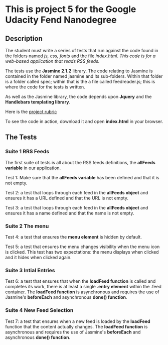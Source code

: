 # This is project 5 for the Google Udacity Fend Nanodegree

## Description

The student must write a series of tests that run against the code found in the folders named *js, css, fonts* and the file *index.html*. *This code is for a web-based application that reads RSS feeds.*

The tests use the **Jasmine 2.1.2** library. The code relating to Jasmine is contained in the folder named jasmine and its sub-folders. Within that folder is a folder called spec; within that is the a file called feedreader.js; this is where the code for the tests is written.

As well as the Jasmine library, the code depends upon **Jquery** and the **Handlebars templating library**.

Here is the [project rubric](https://review.udacity.com/#!/rubrics/18/view)

To see the code in action, download it and open **index.html** in your browser.


## The Tests

### Suite 1 RRS Feeds
The first suite of tests is all about the RSS feeds definitions, the **allFeeds variable** in our application.

  Test 1: Make sure that the **allFeeds variable** has been defined and that it is not empty.

  Test 2: a test that loops through each feed in the **allFeeds object** and ensures it has a URL defined and that the URL is not empty.

  Test 3: a test that loops through each feed in the **allFeeds object** and ensures it has a name defined and that the name is not empty.

### Suite 2 The menu

  Test 4: a test that ensures the **menu element** is hidden by default.

  Test 5: a test that ensures the menu changes visibility when the menu icon is clicked. This test has two expectations: the menu displays when clicked and it hides when clicked again.

### Suite 3 Intial Entries

  Test 6: a test that ensures that when the **loadFeed function** is called and completes its work, there is at least a single **.entry element** within the .feed container.
  The **loadFeed function** is asynchronous and requires the use of Jasmine's **beforeEach** and asynchronous **done() function**.

### Suite 4 New Feed Selection

  Test 7: a test that ensures when a new feed is loaded by the **loadFeed** function that the content actually changes.
  The **loadFeed function** is asynchronous and requires the use of Jasmine's **beforeEach** and asynchronous **done() function**.







